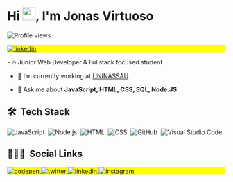 <h1 align="left">Hi <img src="https://raw.githubusercontent.com/kaueMarques/kaueMarques/master/hi.gif" width="30px">, I'm Jonas Virtuoso</h1>
<p align="left"> <img src="https://komarev.com/ghpvc/?username=jonasvrf123&color=yellow" alt="Profile views" /> </p>
<p align="left" style="background:yellow">
   <a href="www.linkedin.com/in/jonasvirtuoso" target="_blank">
      <img align="center" src="https://img.shields.io/badge/-JonasVirtuoso-05122A?style=flat&logo=linkedin" alt="linkedin"/>
  </a>
</p>
- 🔥 Junior Web Developer & Fullstack focused student

- 🔭 I’m currently working at [UNINASSAU](https://www.uninassau.edu.br/institucional/nacional)

- 💬 Ask me about **JavaScript, HTML, CSS, SQL, Node.JS**


## 🛠 &nbsp;Tech Stack

![JavaScript](https://img.shields.io/badge/-JavaScript-05122A?style=flat&logo=javascript)&nbsp;
![Node.js](https://img.shields.io/badge/-Node.js-05122A?style=flat&logo=node.js)&nbsp;
![HTML](https://img.shields.io/badge/-HTML-05122A?style=flat&logo=HTML5)&nbsp;
![CSS](https://img.shields.io/badge/-CSS-05122A?style=flat&logo=CSS3&logoColor=1572B6)&nbsp;
![GitHub](https://img.shields.io/badge/-GitHub-05122A?style=flat&logo=github)&nbsp;
![Visual Studio Code](https://img.shields.io/badge/-Visual%20Studio%20Code-05122A?style=flat&logo=visual-studio-code&logoColor=007ACC)&nbsp;

## 👨🏽‍🦲 &nbsp;Social Links

<p align="left" style="background:yellow">
<a href="https://codepen.io/jonasvrf123" target="_blank">
  <img align="center" src="https://img.shields.io/badge/-jonasvrf123-05122A?style=flat&logo=codepen" alt="codepen"/>
</a>
<a href="https://twitter.com/jonas_virtuoso" target="_blank">
  <img align="center" src="https://img.shields.io/badge/-JonasVirtuoso-05122A?style=flat&logo=twitter" alt="twitter"/>  
</a>
<a href="https://linkedin.com/in/maykbrito" target="_blank">
  <img align="center" src="https://img.shields.io/badge/-maykbrito-05122A?style=flat&logo=linkedin" alt="linkedin"/>
</a>
<a href="https://www.instagram.com/jonas.virtuoso/" target="_blank">
 <img align="center" src="https://img.shields.io/badge/-jonas.virtuoso-05122A?style=flat&logo=instagram" alt="instagram"/>
</a>
</p>
